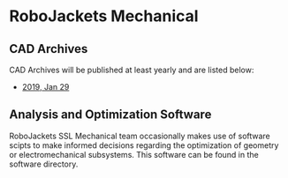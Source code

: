# RoboJackets Mechanical

## CAD Archives

CAD Archives will be published at least yearly and are listed below:

 * [2019, Jan 29](https://mirror.robojackets.org/robocup/RoboJackets-SSL-Mechanical-2019-01-29.zip)

## Analysis and Optimization Software

RoboJackets SSL Mechanical team occasionally makes use of software scipts to make informed decisions regarding the optimization of geometry or electromechanical subsystems. This software can be found in the software directory.
